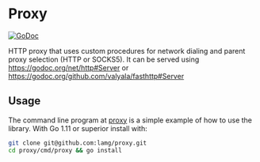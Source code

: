 # Proxy

[![GoDoc](https://godoc.org/github.com/lamg/proxy?status.svg)](https://godoc.org/github.com/lamg/proxy)

HTTP proxy that uses custom procedures for network dialing and parent proxy selection (HTTP or SOCKS5). It can be served using https://godoc.org/net/http#Server or https://godoc.org/github.com/valyala/fasthttp#Server

## Usage

The command line program at [proxy](cmd/proxy) is a simple example of how to use the library. With Go 1.11 or superior install with:

```sh
git clone git@github.com:lamg/proxy.git
cd proxy/cmd/proxy && go install
```